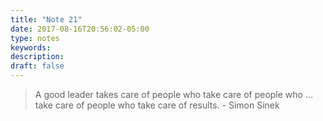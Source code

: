 ```yaml
---
title: "Note 21"
date: 2017-08-16T20:56:02-05:00
type: notes
keywords:
description:
draft: false
---
```

[comment]: # (A note is any quick thought, quote, one-liners or a simple tweet. )

>A good leader takes care of people who take care of people who ... take care of people who take care of results. - Simon Sinek
